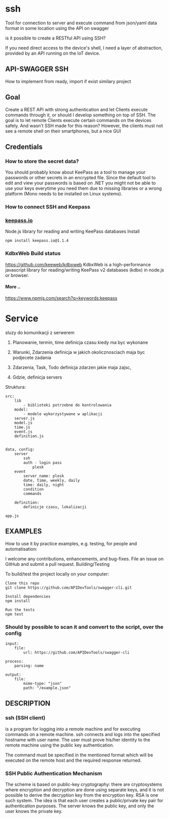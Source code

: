 # ssh
Tool for connection to server and execute command from json/yaml data format in some location using the API on swagger

 is it possible to create a RESTful API using SSH?

If you need direct access to the device's shell, I need a layer of abstraction, provided by an API running on the IoT device. 

## API-SWAGGER SSH
How to implement from ready, import if exist similary project

## Goal
Create a REST API with strong authentication and let Clients execute commands through it, or should I develop something on top of SSH. The goal is to let remote Clients execute certain commands on the devices safely. And wasn't SSH made for this reason? However, the clients must not see a remote shell on their smartphones, but a nice GUI

## Credentials

### How to store the secret data?

You should probably know about KeePass as a tool to manage your passwords or other secrets in an encrypted file. 
Since the default tool to edit and view your passwords is based on .NET you might not be able to use your keys everytime you need them due to missing libraries 
or a wrong platform (Mono needs to be installed on Linux systems).

### How to connect SSH and Keepass 

### [keepass.io](https://libraries.io/npm/keepass.io)

Node.js library for reading and writing KeePass databases 
Install
    
    npm install keepass.io@1.1.4 
    
### KdbxWeb Build status
https://github.com/keeweb/kdbxweb
KdbxWeb is a high-performance javascript library for reading/writing KeePass v2 databases (kdbx) in node.js or browser.

#### More ..
https://www.npmjs.com/search?q=keywords:keepass

# Service
sluzy do komunikacji z serwerem

1. Planowanie, termin, time
definicja czasu kiedy ma byc wykonane

2. Warunki, Zdarzenia
definicja w jakich okolicznosciach maja byc podjecete zadania

3. Zdarzenia, Task, Todo
definicja zdarzen jakie maja zajsc, 

4. Gdzie, definicja servers



Struktura:
    
    src:
        lib
            - biblioteki potrzebne do kontrolowania
        model:
            - modele wykorzystywane w aplikacji
        server.js
        model.js
        time.js
        event.js
        definition.js
        
        
    data, config:
        server 
            ssh
            auth - login pass
                plesk
        event
            server_name: plesk
            date, time, weekly, daily
            time: daily, night
            condition
            commands
         
        definition:
            definicje czasu, lokalizacji
            
    app.js
        
       
        
## EXAMPLES
How to use it by practice examples, e.g. testing, for people and automatisation:

I welcome any contributions, enhancements, and bug-fixes. File an issue on GitHub and submit a pull request.
Building/Testing

To build/test the project locally on your computer:

    Clone this repo
    git clone https://github.com/APIDevTools/swagger-cli.git

    Install dependencies
    npm install

    Run the tests
    npm test

### Should by possible to scan it and convert to the script, over the config

    input:
        file:
            url: https://github.com/APIDevTools/swagger-cli
    
    process:
        parsing: name
    
    output:
        file:
            mime-type: "json"             
            path: "/example.json" 
        
        
## DESCRIPTION

### ssh (SSH client)
 is a program for logging into a remote machine and for executing commands on a remote machine. ssh connects and logs into the specified hostname with user name. The user must prove his/her identity to the remote machine using the public key authentication.

The command must be specified in the mentioned format which will be executed on the remote host and the required response returned.
### SSH Public Authentication Mechanism

The scheme is based on public-key cryptography: there are cryptosystems where encryption and decryption are done using separate keys, and it is not possible to derive the decryption key from the encryption key. RSA is one such system. The idea is that each user creates a public/private key pair for authentication purposes. The server knows the public key, and only the user knows the private key. 

            